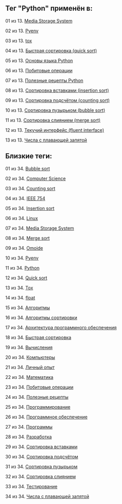 ## Тег "Python" применён в:

01 из 13. [Media Storage System](../Компьютеры%20и%20софт/Личный%20опыт/Omoide/Media%20Storage%20System.md)

02 из 13. [Pyenv](../Компьютеры%20и%20софт/Программные%20компоненты/pyenv.md)

03 из 13. [tox](../Компьютеры%20и%20софт/Программные%20компоненты/tox.md)

04 из 13. [Быстрая сортировка (quick sort)](../Computer%20science/Сортировки/Быстрая%20сортировка.md)

05 из 13. [Основы языка Python](../Компьютеры%20и%20софт/Программирование/Основы%20языка%20Python.md)

06 из 13. [Побитовые операции](../Computer%20science/Побитовые%20операции.md)

07 из 13. [Полезные рецепты Python](../Компьютеры%20и%20софт/Программирование/Полезные%20рецепты%20Python.md)

08 из 13. [Сортировка вставками (insertion sort)](../Computer%20science/Сортировки/Сортировка%20вставками.md)

09 из 13. [Сортировка подсчётом (counting sort)](../Computer%20science/Сортировки/Сортировка%20подсчётом.md)

10 из 13. [Сортировка пузырьком (bubble sort)](../Computer%20science/Сортировки/Сортировка%20пузырьком.md)

11 из 13. [Сортировка слиянием (merge sort)](../Computer%20science/Сортировки/Сортировка%20слиянием.md)

12 из 13. [Текучий интерфейс (fluent interface)](../Computer%20science/Текучий%20интерфейс.md)

13 из 13. [Числа с плавающей запятой](../Computer%20science/Числа%20с%20плавающей%20запятой.md)

## Близкие теги:

01 из 34. [Bubble sort](./bubble%20sort.md)

02 из 34. [Computer Science](./computer%20science.md)

03 из 34. [Counting sort](./counting%20sort.md)

04 из 34. [IEEE 754](./ieee%20754.md)

05 из 34. [Insertion sort](./insertion%20sort.md)

06 из 34. [Linux](./linux.md)

07 из 34. [Media Storage System](./media%20storage%20system.md)

08 из 34. [Merge sort](./merge%20sort.md)

09 из 34. [Omoide](./omoide.md)

10 из 34. [Pyenv](./pyenv.md)

11 из 34. [Python](./python.md)

12 из 34. [Quick sort](./quick%20sort.md)

13 из 34. [Tox](./tox.md)

14 из 34. [float](./float.md)

15 из 34. [Алгоритмы](./алгоритмы.md)

16 из 34. [Алгоритмы сортировки](./алгоритмы%20сортировки.md)

17 из 34. [Архитектура программного обеспечения](./архитектура%20программного%20обеспечения.md)

18 из 34. [Быстрая сортировка](./быстрая%20сортировка.md)

19 из 34. [Вычисления](./вычисления.md)

20 из 34. [Компьютеры](./компьютеры.md)

21 из 34. [Личный опыт](./личный%20опыт.md)

22 из 34. [Математика](./математика.md)

23 из 34. [Побитовые операции](./побитовые%20операции.md)

24 из 34. [Полезные рецепты](./полезные%20рецепты.md)

25 из 34. [Программирование](./программирование.md)

26 из 34. [Программное обеспечение](./программное%20обеспечение.md)

27 из 34. [Программы](./программы.md)

28 из 34. [Разработка](./разработка.md)

29 из 34. [Сортировка вставками](./сортировка%20вставками.md)

30 из 34. [Сортировка подсчётом](./сортировка%20подсчётом.md)

31 из 34. [Сортировка пузырьком](./сортировка%20пузырьком.md)

32 из 34. [Сортировка слиянием](./сортировка%20слиянием.md)

33 из 34. [Тестирование](./тестирование.md)

34 из 34. [Числа с плавающей запятой](./числа%20с%20плавающей%20запятой.md)


